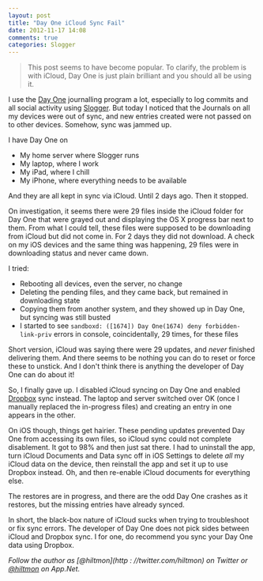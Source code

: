 ```yaml
---
layout: post
title: "Day One iCloud Sync Fail"
date: 2012-11-17 14:08
comments: true
categories: Slogger
---
```


> This post seems to have become popular. To clarify, the problem is with iCloud, Day One is just plain brilliant and you should all be using it.

I use the [Day One](http://dayoneapp.com) journalling program a lot, especially to log commits and all social activity using [Slogger](http://ttscoff.github.com/Slogger/). But today I noticed that the Journals on all my devices were out of sync, and new entries created were not passed on to other devices. Somehow, sync was jammed up.

I have Day One on

* My home server where Slogger runs
* My laptop, where I work
* My iPad, where I chill
* My iPhone, where everything needs to be available

And they are all kept in sync via iCloud. Until 2 days ago. Then  it stopped.

On investigation, it seems there were 29 files inside the iCloud  folder for Day One that were grayed out and displaying the OS X progress bar next to them. From what I could tell, these files were supposed to be downloading from iCloud but did not come in.  For 2 days they did not download. A check on my iOS devices and the same thing was happening, 29 files were in downloading status and never came down.

I tried:

* Rebooting all devices, even the server, no change
* Deleting the pending files, and they came back, but remained in downloading state
* Copying them from another system, and they showed up in Day One, but syncing was still busted
* I started to see `sandboxd: ([1674]) Day One(1674) deny forbidden-link-priv` errors in console, coincidentally, 29 times, for these files

Short version, iCloud was saying there were 29 updates, and *never* finished delivering them. And there seems to be nothing you can do to reset or force these to unstick. And I don't think there is anything the developer of Day One can do about it!

So, I finally gave up. I disabled iCloud syncing on Day One and enabled [Dropbox](http://www.dropbox.com) sync instead. The laptop and server switched over OK (once I manually replaced the in-progress files) and creating an entry in one appears in the other.

On iOS though, things get hairier. These pending updates prevented Day One from accessing its own files, so iCloud sync could not complete disablement. It got to 98% and then just sat there. I had to uninstall the app, turn iCloud Documents and Data sync off in iOS Settings to delete *all* my iCloud data on the device, then reinstall the app and set it up to use Dropbox instead. Oh, and then re-enable iCloud documents for everything else.

The restores are in progress, and there are the odd Day One crashes as it restores, but the missing entries have already synced.

In short, the black-box nature of iCloud sucks when trying to troubleshoot or fix sync errors. The developer of Day One does not pick sides between iCloud and Dropbox sync. I for one, do recommend you sync your Day One data using Dropbox.

*Follow the author as [@hiltmon](http : //twitter.com/hiltmon) on Twitter or [@hiltmon](http://alpha.app.net/hiltmon) on App.Net.*

